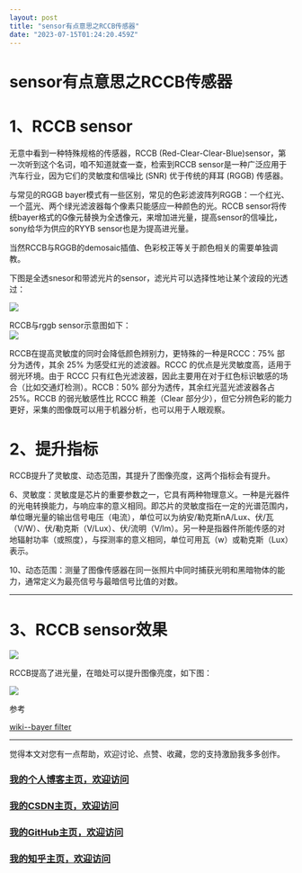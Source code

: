 ```yaml
---
layout: post
title: "sensor有点意思之RCCB传感器"
date: "2023-07-15T01:24:20.459Z"
---
```

sensor有点意思之RCCB传感器
==================

1、RCCB sensor
=============

无意中看到一种特殊规格的传感器，RCCB (Red-Clear-Clear-Blue)sensor，第一次听到这个名词，咱不知道就查一查，检索到RCCB sensor是一种广泛应用于汽车行业，因为它们的灵敏度和信噪比 (SNR) 优于传统的拜耳 (RGGB) 传感器。

与常见的RGGB bayer模式有一些区别，常见的色彩滤波阵列RGGB：一个红光、一个蓝光、两个绿光滤波器每个像素只能感应一种颜色的光。RCCB sensor将传统bayer格式的G像元替换为全透像元，来增加进光量，提高sensor的信噪比，sony给华为供应的RYYB sensor也是为提高进光量。

当然RCCB与RGGB的demosaic插值、色彩校正等关于颜色相关的需要单独调教。

下图是全透snesor和带滤光片的sensor，滤光片可以选择性地让某个波段的光透过：

![](https://img-blog.nos-eastchina1.126.net/Blog2023/Blog_sensor_mono_bayer.png)

RCCB与rggb sensor示意图如下：  
![](https://img-blog.nos-eastchina1.126.net/Blog2023/Blog_sensor_rggb_rccb.png)

RCCB在提高灵敏度的同时会降低颜色辨别力，更特殊的一种是RCCC：75% 部分为透传，其余 25% 为感受红光的滤波器。RCCC 的优点是光灵敏度高，适用于弱光环境。由于 RCCC 只有红色光滤波器，因此主要用在对于红色标识敏感的场合（比如交通灯检测）。RCCB：50% 部分为透传，其余红光蓝光滤波器各占 25%。RCCB 的弱光敏感性比 RCCC 稍差（Clear 部分少），但它分辨色彩的能力更好，采集的图像既可以用于机器分析，也可以用于人眼观察。

2、提升指标
======

RCCB提升了灵敏度、动态范围，其提升了图像亮度，这两个指标会有提升。

6、灵敏度：灵敏度是芯片的重要参数之一，它具有两种物理意义。一种是光器件的光电转换能力，与响应率的意义相同。即芯片的灵敏度指在一定的光谱范围内，单位曝光量的输出信号电压（电流），单位可以为纳安/勒克斯nA/Lux、伏/瓦（V/W）、伏/勒克斯（V/Lux）、伏/流明（V/lm）。另一种是指器件所能传感的对地辐射功率（或照度），与探测率的意义相同，单位可用瓦（w）或勒克斯（Lux）表示。

10、动态范围：测量了图像传感器在同一张照片中同时捕获光明和黑暗物体的能力，通常定义为最亮信号与最暗信号比值的对数。

* * *

3、RCCB sensor效果
===============

![](https://img-blog.nos-eastchina1.126.net/Blog2023/Blog_sensor_mono_RGB_binning.png)

RCCB提高了进光量，在暗处可以提升图像亮度，如下图：

![](https://img-blog.nos-eastchina1.126.net/Blog2023/Blog_sensor_mono_RGB_dark.png)

参考

[wiki--bayer filter](https://en.wikipedia.org/wiki/Bayer_filter)

* * *

觉得本文对您有一点帮助，欢迎讨论、点赞、收藏，您的支持激励我多多创作。

### [我的个人博客主页，欢迎访问](https://www.aomanhao.top/)

### [我的CSDN主页，欢迎访问](https://blog.csdn.net/Aoman_Hao)

### [我的GitHub主页，欢迎访问](https://github.com/AomanHao)

### [我的知乎主页，欢迎访问](https://www.zhihu.com/people/aomanhao-hao)
